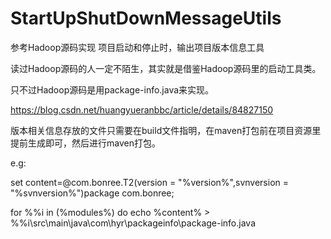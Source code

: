 # StartUpShutDownMessageUtils

  参考Hadoop源码实现 项目启动和停止时，输出项目版本信息工具

  读过Hadoop源码的人一定不陌生，其实就是借鉴Hadoop源码里的启动工具类。

  只不过Hadoop源码是用package-info.java来实现。

  https://blog.csdn.net/huangyueranbbc/article/details/84827150

  版本相关信息存放的文件只需要在build文件指明，在maven打包前在项目资源里提前生成即可，然后进行maven打包。

  e.g:

  set content=@com.bonree.T2(version = "%version%",svnversion = "%svnversion%")package com.bonree;

  for %%i in (%modules%) do echo %content% >  %%i\src\main\java\com\hyr\packageinfo\package-info.java
















